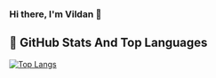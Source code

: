 ### Hi there, I'm Vildan 👋

<!--
**vildntn/vildntn** is a ✨ _special_ ✨ repository because its `README.md` (this file) appears on your GitHub profile.

Here are some ideas to get you started:

- 🔭 I’m currently working on ...
- 🌱 I’m currently learning ...
- 👯 I’m looking to collaborate on ...
- 🤔 I’m looking for help with ...
- 💬 Ask me about ...
- 📫 How to reach me: ...
- 😄 Pronouns: ...
- ⚡ Fun fact: ...
-->
## 📌 GitHub Stats And Top Languages
[![Top Langs](https://github-readme-stats.vercel.app/api/top-langs/?username=vildntn&layout=compact)](https://github.com/vildntn/github-readme-stats)


